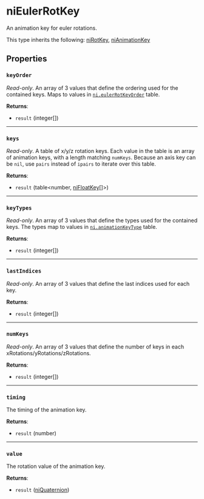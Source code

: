 # niEulerRotKey
<div class="search_terms" style="display: none">nieulerrotkey, eulerrotkey</div>

<!---
	This file is autogenerated. Do not edit this file manually. Your changes will be ignored.
	More information: https://github.com/MWSE/MWSE/tree/master/docs
-->

An animation key for euler rotations.

This type inherits the following: [niRotKey](../../types/niRotKey), [niAnimationKey](../../types/niAnimationKey)
## Properties

### `keyOrder`
<div class="search_terms" style="display: none">keyorder</div>

*Read-only*. An array of 3 values that define the ordering used for the contained keys. Maps to values in [`ni.eulerRotKeyOrder`](https://mwse.github.io/MWSE/references/ni/euler-rotation-key-orders/) table.

**Returns**:

* `result` (integer[])

***

### `keys`
<div class="search_terms" style="display: none">keys</div>

*Read-only*. A table of x/y/z rotation keys. Each value in the table is an array of animation keys, with a length matching `numKeys`. Because an axis key can be `nil`, use `pairs` instead of `ipairs` to iterate over this table.

**Returns**:

* `result` (table&lt;number, [niFloatKey](../../types/niFloatKey)[]&gt;)

***

### `keyTypes`
<div class="search_terms" style="display: none">keytypes</div>

*Read-only*. An array of 3 values that define the types used for the contained keys. The types map to values in [`ni.animationKeyType`](https://mwse.github.io/MWSE/references/ni/animation-key-types/) table.

**Returns**:

* `result` (integer[])

***

### `lastIndices`
<div class="search_terms" style="display: none">lastindices</div>

*Read-only*. An array of 3 values that define the last indices used for each key.

**Returns**:

* `result` (integer[])

***

### `numKeys`
<div class="search_terms" style="display: none">numkeys</div>

*Read-only*. An array of 3 values that define the number of keys in each xRotations/yRotations/zRotations.

**Returns**:

* `result` (integer[])

***

### `timing`
<div class="search_terms" style="display: none">timing</div>

The timing of the animation key.

**Returns**:

* `result` (number)

***

### `value`
<div class="search_terms" style="display: none">value</div>

The rotation value of the animation key.

**Returns**:

* `result` ([niQuaternion](../../types/niQuaternion))

